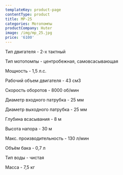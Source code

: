 ```yaml
---
templateKey: product-page
contentType: product
title: MP-25
categories: Мотопомпы
productCompany: Huter
image: /img/mp_25.jpg
price: '6100'
---
```

Тип двигателя - 2-х тактный

Тип мотопомпы - центробежная, самовсасывающая

Мощность - 1,5 л.с.

Рабочий объем двигателя - 43 см3

Скорость оборотов - 8000 об/мин

Диаметр входного патрубка - 25 мм

Диаметр выходного патрубка - 25 мм

Глубина всасывания - 8 м

Высота напора - 30 м

Макс. производительность - 130 л/мин

Объём бака - 0,7 л

Тип воды - чистая

Масса - 7,5 кг
